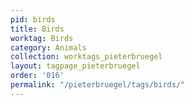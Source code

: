 ```yaml
---
pid: birds
title: Birds
worktag: Birds
category: Animals
collection: worktags_pieterbruegel
layout: tagpage_pieterbruegel
order: '016'
permalink: "/pieterbruegel/tags/birds/"
---
```

